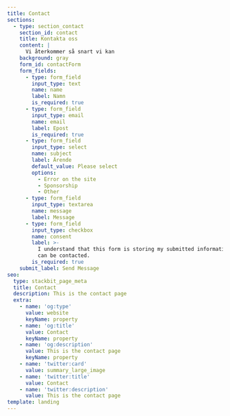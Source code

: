 ```yaml
---
title: Contact
sections:
  - type: section_contact
    section_id: contact
    title: Kontakta oss
    content: |
      Vi återkommer så snart vi kan
    background: gray
    form_id: contactForm
    form_fields:
      - type: form_field
        input_type: text
        name: name
        label: Namn
        is_required: true
      - type: form_field
        input_type: email
        name: email
        label: Epost
        is_required: true
      - type: form_field
        input_type: select
        name: subject
        label: Ärende
        default_value: Please select
        options:
          - Error on the site
          - Sponsorship
          - Other
      - type: form_field
        input_type: textarea
        name: message
        label: Message
      - type: form_field
        input_type: checkbox
        name: consent
        label: >-
          I understand that this form is storing my submitted information so I
          can be contacted.
        is_required: true
    submit_label: Send Message
seo:
  type: stackbit_page_meta
  title: Contact
  description: This is the contact page
  extra:
    - name: 'og:type'
      value: website
      keyName: property
    - name: 'og:title'
      value: Contact
      keyName: property
    - name: 'og:description'
      value: This is the contact page
      keyName: property
    - name: 'twitter:card'
      value: summary_large_image
    - name: 'twitter:title'
      value: Contact
    - name: 'twitter:description'
      value: This is the contact page
template: landing
---
```

